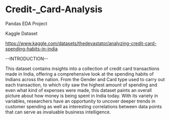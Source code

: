 # Credit-_Card-Analysis
Pandas EDA Project

Kaggle Dataset

https://www.kaggle.com/datasets/thedevastator/analyzing-credit-card-spending-habits-in-india

--INTRODUCTION--

This dataset contains insights into a collection of credit card transactions made in India, offering a comprehensive look at the spending habits of Indians across the nation. From the Gender and Card type used to carry out each transaction, to which city saw the highest amount of spending and even what kind of expenses were made, this dataset paints an overall picture about how money is being spent in India today. With its variety in variables, researchers have an opportunity to uncover deeper trends in customer spending as well as interesting correlations between data points that can serve as invaluable business intelligence.

